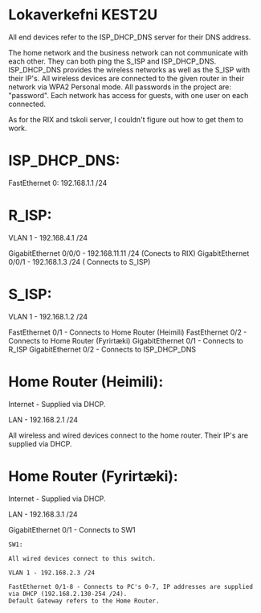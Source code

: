 # Lokaverkefni KEST2U

All end devices refer to the ISP_DHCP_DNS server for their DNS address.

The home network and the business network can not communicate with each other.
They can both ping the S_ISP and ISP_DHCP_DNS.
ISP_DHCP_DNS provides the wireless networks as well as the S_ISP with their IP's.
All wireless devices are connected to the given router in their network via WPA2 Personal mode.
All passwords in the project are: "password".
Each network has access for guests, with one user on each connected.

As for the RIX and tskoli server, I couldn't figure out how to get them to work.


# ISP_DHCP_DNS:

FastEthernet 0: 192.168.1.1 /24

# R_ISP:

VLAN 1 - 192.168.4.1 /24

GigabitEthernet 0/0/0 - 192.168.11.11 /24 (Conects to RIX)
GigabitEthernet 0/0/1 - 192.168.1.3 /24 ( Connects to S_ISP)

# S_ISP:

VLAN 1 - 192.168.1.2 /24

FastEthernet 0/1 - Connects to Home Router (Heimili)
FastEthernet 0/2 - Connects to Home Router (Fyrirtæki)
GigabitEthernet 0/1 - Connects to R_ISP
GigabitEthernet 0/2 - Connects to ISP_DHCP_DNS

# Home Router (Heimili):

Internet - Supplied via DHCP.

LAN - 192.168.2.1 /24

All wireless and wired devices connect to the home router. Their IP's are supplied via DHCP.

# Home Router (Fyrirtæki):

Internet - Supplied via DHCP.

LAN - 192.168.3.1 /24

GigabitEthernet 0/1 - Connects to SW1
	
	SW1:

	All wired devices connect to this switch.

	VLAN 1 - 192.168.2.3 /24	

	FastEthernet 0/1-8 - Connects to PC's 0-7, IP addresses are supplied via DHCP (192.168.2.130-254 /24).
	Default Gateway refers to the Home Router.
